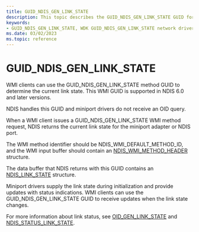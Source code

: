 ```yaml
---
title: GUID_NDIS_GEN_LINK_STATE
description: This topic describes the GUID_NDIS_GEN_LINK_STATE GUID for the NDIS WMI interface.
keywords:
- GUID_NDIS_GEN_LINK_STATE, WDK GUID_NDIS_GEN_LINK_STATE network drivers
ms.date: 03/02/2023
ms.topic: reference
---
```


# GUID_NDIS_GEN_LINK_STATE

WMI clients can use the GUID_NDIS_GEN_LINK_STATE method GUID to determine the current link state. This WMI GUID is supported in NDIS 6.0 and later versions.

NDIS handles this GUID and miniport drivers do not receive an OID query.

When a WMI client issues a GUID_NDIS_GEN_LINK_STATE WMI method request, NDIS returns the current link state for the miniport adapter or NDIS port.

The WMI method identifier should be NDIS_WMI_DEFAULT_METHOD_ID, and the WMI input buffer should contain an [NDIS_WMI_METHOD_HEADER](/windows-hardware/drivers/ddi/ntddndis/ns-ntddndis-_ndis_wmi_method_header) structure.

The data buffer that NDIS returns with this GUID contains an [NDIS_LINK_STATE](/windows-hardware/drivers/ddi/ntddndis/ns-ntddndis-_ndis_link_state) structure.

Miniport drivers supply the link state during initialization and provide updates with status indications. WMI clients can use the GUID_NDIS_GEN_LINK_STATE GUID to receive updates when the link state changes.

For more information about link status, see [OID_GEN_LINK_STATE](oid-gen-link-state.md) and [NDIS_STATUS_LINK_STATE](ndis-status-link-state.md).

